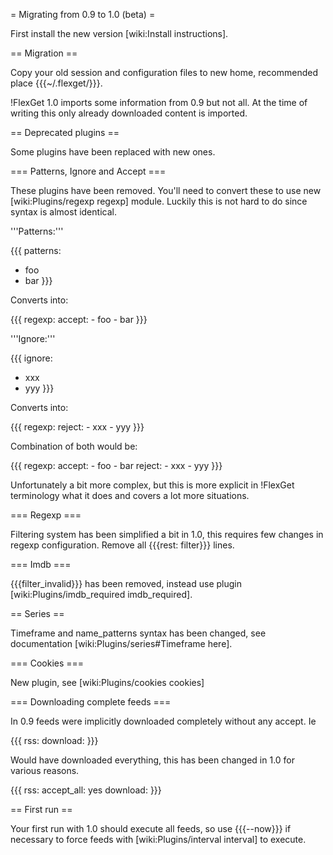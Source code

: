 = Migrating from 0.9 to 1.0 (beta) =

First install the new version [wiki:Install instructions].

== Migration ==

Copy your old session and configuration files to new home, recommended place {{{~/.flexget/}}}.

!FlexGet 1.0 imports some information from 0.9 but not all. At the time of writing this only already downloaded content is imported.

== Deprecated plugins ==

Some plugins have been replaced with new ones.

=== Patterns, Ignore and Accept ===

These plugins have been removed. You'll need to convert these to use new [wiki:Plugins/regexp regexp] module. Luckily this is not hard to do since syntax is almost identical.

'''Patterns:'''

{{{
patterns:
  - foo
  - bar
}}}

Converts into:

{{{
regexp:
  accept:
    - foo
    - bar
}}}

'''Ignore:'''

{{{
ignore:
  - xxx
  - yyy
}}}

Converts into:

{{{
regexp:
  reject:
    - xxx
    - yyy
}}}

Combination of both would be:

{{{
regexp:
  accept:
    - foo
    - bar
  reject:
    - xxx
    - yyy
}}}

Unfortunately a bit more complex, but this is more explicit in !FlexGet terminology what it does and covers a lot more situations.

=== Regexp ===

Filtering system has been simplified a bit in 1.0, this requires few changes in regexp configuration. Remove all {{{rest: filter}}} lines.

=== Imdb ===

{{{filter_invalid}}} has been removed, instead use plugin [wiki:Plugins/imdb_required imdb_required].

== Series ==

Timeframe and name_patterns syntax has been changed, see documentation [wiki:Plugins/series#Timeframe here].

=== Cookies ===

New plugin, see [wiki:Plugins/cookies cookies]

=== Downloading complete feeds ===

In 0.9 feeds were implicitly downloaded completely without any accept. Ie

{{{
rss: <url>
download: <path>
}}}

Would have downloaded everything, this has been changed in 1.0 for various reasons.

{{{
rss: <url>
accept_all: yes
download: <path>
}}}

== First run ==

Your first run with 1.0 should execute all feeds, so use {{{--now}}} if necessary to force feeds with [wiki:Plugins/interval interval] to execute.